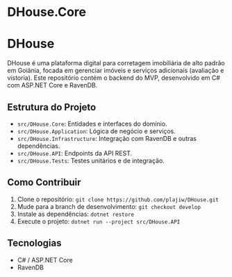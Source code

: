 # DHouse.Core

# DHouse

DHouse é uma plataforma digital para corretagem imobiliária de alto padrão em Goiânia, focada em gerenciar imóveis e serviços adicionais (avaliação e vistoria). Este repositório contém o backend do MVP, desenvolvido em C# com ASP.NET Core e RavenDB.

## Estrutura do Projeto
- `src/DHouse.Core`: Entidades e interfaces do domínio.
- `src/DHouse.Application`: Lógica de negócio e serviços.
- `src/DHouse.Infrastructure`: Integração com RavenDB e outras dependências.
- `src/DHouse.API`: Endpoints da API REST.
- `src/DHouse.Tests`: Testes unitários e de integração.

## Como Contribuir
1. Clone o repositório: `git clone https://github.com/plajiw/DHouse.git`
2. Mude para a branch de desenvolvimento: `git checkout develop`
3. Instale as dependências: `dotnet restore`
4. Execute o projeto: `dotnet run --project src/DHouse.API`

## Tecnologias
- C# / ASP.NET Core
- RavenDB
